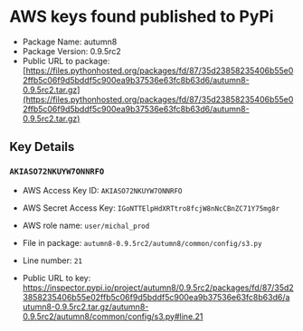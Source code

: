 # AWS keys found published to PyPi

* Package Name: autumn8
* Package Version: 0.9.5rc2
* Public URL to package: [https://files.pythonhosted.org/packages/fd/87/35d23858235406b55e02ffb5c06f9d5bddf5c900ea9b37536e63fc8b63d6/autumn8-0.9.5rc2.tar.gz](https://files.pythonhosted.org/packages/fd/87/35d23858235406b55e02ffb5c06f9d5bddf5c900ea9b37536e63fc8b63d6/autumn8-0.9.5rc2.tar.gz)

## Key Details

### `AKIASO72NKUYW7ONNRFO`

* AWS Access Key ID: `AKIASO72NKUYW7ONNRFO`
* AWS Secret Access Key: `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` 
* AWS role name: `user/michal_prod`
* File in package: `autumn8-0.9.5rc2/autumn8/common/config/s3.py`
* Line number: `21`

* Public URL to key: https://inspector.pypi.io/project/autumn8/0.9.5rc2/packages/fd/87/35d23858235406b55e02ffb5c06f9d5bddf5c900ea9b37536e63fc8b63d6/autumn8-0.9.5rc2.tar.gz/autumn8-0.9.5rc2/autumn8/common/config/s3.py#line.21



